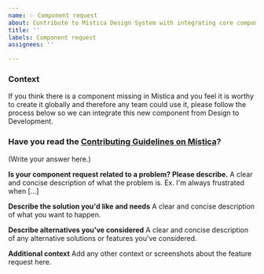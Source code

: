 ```yaml
---
name: ✨ Component request
about: Contribute to Mística Design System with integrating core components
title: ''
labels: Component request
assignees: ''

---
```

<!-- _English or spanish is ok._ -->

### Context
If you think there is a component missing in Mística and you feel it is worthy to create it globally and therefore any team could use it, please follow the process below so we can integrate this new component from Design to Development.

### Have you read the [Contributing Guidelines on Mística](https://google.es)?
(Write your answer here.)

**Is your component request related to a problem? Please describe.**
A clear and concise description of what the problem is. Ex. I'm always frustrated when [...]

**Describe the solution you'd like and needs**
A clear and concise description of what you want to happen.

**Describe alternatives you've considered**
A clear and concise description of any alternative solutions or features you've considered.

**Additional context**
Add any other context or screenshots about the feature request here.
